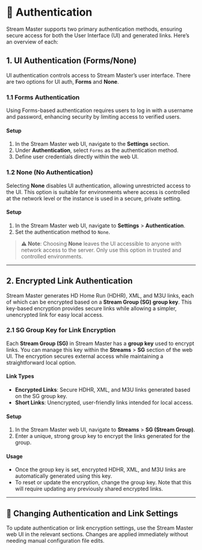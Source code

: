 # 🔐 Authentication

Stream Master supports two primary authentication methods, ensuring secure access for both the User Interface (UI) and generated links. Here’s an overview of each:

## 1. UI Authentication (Forms/None)

UI authentication controls access to Stream Master’s user interface. There are two options for UI auth, **Forms** and **None**.

### 1.1 Forms Authentication

Using Forms-based authentication requires users to log in with a username and password, enhancing security by limiting access to verified users.

#### Setup

1. In the Stream Master web UI, navigate to the **Settings** section.
2. Under **Authentication**, select `Forms` as the authentication method.
3. Define user credentials directly within the web UI.

### 1.2 None (No Authentication)

Selecting **None** disables UI authentication, allowing unrestricted access to the UI. This option is suitable for environments where access is controlled at the network level or the instance is used in a secure, private setting.

#### Setup

1. In the Stream Master web UI, navigate to **Settings** > **Authentication**.
2. Set the authentication method to `None`.

> **⚠️ Note**: Choosing **None** leaves the UI accessible to anyone with network access to the server. Only use this option in trusted and controlled environments.

---

## 2. Encrypted Link Authentication

Stream Master generates HD Home Run (HDHR), XML, and M3U links, each of which can be encrypted based on a **Stream Group (SG) group key**. This key-based encryption provides secure links while allowing a simpler, unencrypted link for easy local access.

### 2.1 SG Group Key for Link Encryption

Each **Stream Group (SG)** in Stream Master has a **group key** used to encrypt links. You can manage this key within the **Streams** > **SG** section of the web UI. The encryption secures external access while maintaining a straightforward local option.

#### Link Types

- **Encrypted Links**: Secure HDHR, XML, and M3U links generated based on the SG group key.
- **Short Links**: Unencrypted, user-friendly links intended for local access.

#### Setup

1. In the Stream Master web UI, navigate to **Streams** > **SG (Stream Group)**.
2. Enter a unique, strong group key to encrypt the links generated for the group.

#### Usage

- Once the group key is set, encrypted HDHR, XML, and M3U links are automatically generated using this key.
- To reset or update the encryption, change the group key. Note that this will require updating any previously shared encrypted links.

---

## 🔄 Changing Authentication and Link Settings

To update authentication or link encryption settings, use the Stream Master web UI in the relevant sections. Changes are applied immediately without needing manual configuration file edits.
